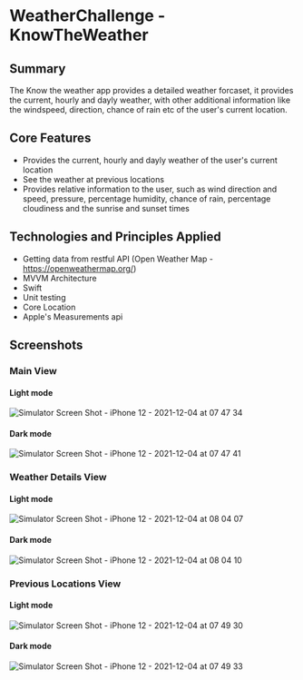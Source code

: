# WeatherChallenge - KnowTheWeather

## Summary
The Know the weather app provides a detailed weather forcaset, it provides the current, hourly and dayly weather, with other additional information like the windspeed, direction, chance of rain etc of the user's current location.

## Core Features
- Provides the current, hourly and dayly weather of the user's current location
- See the weather at previous locations
- Provides relative information to the user, such as wind direction and speed, pressure, percentage humidity, chance of rain, percentage cloudiness and the sunrise and sunset times

## Technologies and Principles Applied 

- Getting data from restful API (Open Weather Map - https://openweathermap.org/)
- MVVM Architecture
- Swift
- Unit testing
- Core Location
- Apple's Measurements api

## Screenshots
### Main View
#### Light mode
![Simulator Screen Shot - iPhone 12 - 2021-12-04 at 07 47 34](https://user-images.githubusercontent.com/79938608/144699168-cd41645d-09ae-491e-b39c-e499fc2e2a74.png)

#### Dark mode
![Simulator Screen Shot - iPhone 12 - 2021-12-04 at 07 47 41](https://user-images.githubusercontent.com/79938608/144699173-0417d972-05aa-439e-a0f0-e5f1b1164600.png)

### Weather Details View
#### Light mode
![Simulator Screen Shot - iPhone 12 - 2021-12-04 at 08 04 07](https://user-images.githubusercontent.com/79938608/144699540-8bc72b59-d523-4cf7-8384-2376c310ef4e.png)

#### Dark mode
![Simulator Screen Shot - iPhone 12 - 2021-12-04 at 08 04 10](https://user-images.githubusercontent.com/79938608/144699546-b37d73fc-013f-43de-9eb0-0bc140cf7fa9.png)


### Previous Locations View
#### Light mode
![Simulator Screen Shot - iPhone 12 - 2021-12-04 at 07 49 30](https://user-images.githubusercontent.com/79938608/144699180-8e060272-a303-4c23-887e-a7d918d385b5.png)

#### Dark mode
![Simulator Screen Shot - iPhone 12 - 2021-12-04 at 07 49 33](https://user-images.githubusercontent.com/79938608/144699182-9930341d-368f-4800-9d49-76989e74aedb.png)
